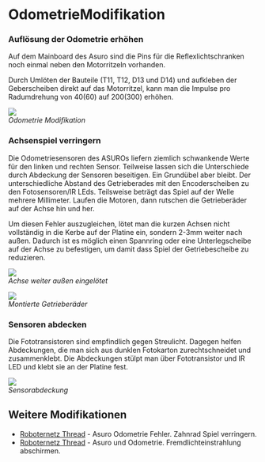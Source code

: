 # OdometrieModifikation

### Auflösung der Odometrie erhöhen

Auf dem Mainboard des Asuro sind die Pins für die Reflexlichtschranken noch einmal neben den Motorritzeln vorhanden. 

Durch Umlöten der Bauteile (T11, T12, D13 und D14) und aufkleben der Geberscheiben direkt auf das Motorritzel, kann man die Impulse pro Radumdrehung von 40(60) auf 200(300) erhöhen. 



 ![][1]  
*Odometrie Modifikation*



### Achsenspiel verringern

Die Odometriesensoren des ASUROs liefern ziemlich schwankende Werte für den linken und rechten Sensor. Teilweise lassen sich die Unterschiede durch Abdeckung der Sensoren beseitigen. Ein Grundübel aber bleibt. Der unterschiedliche Abstand des Getrieberades mit den Encoderscheiben zu den Fotosensoren/IR LEds. Teilsweise beträgt das Spiel auf der Welle mehrere Millimeter. Laufen die Motoren, dann rutschen die Getrieberäder auf der Achse hin und her. 

Um diesen Fehler auszugleichen, lötet man die kurzen Achsen nicht vollständig in die Kerbe auf der Platine ein, sondern 2-3mm weiter nach außen. Dadurch ist es möglich einen Spannring oder eine Unterlegscheibe auf der Achse zu befestigen, um damit dass Spiel der Getriebescheibe zu reduzieren. 



![][2]  
*Achse weiter außen eingelötet*



![][3]  
*Montierte Getrieberäder*



### Sensoren abdecken

Die Fototransistoren sind empfindlich gegen Streulicht. Dagegen helfen Abdeckungen, die man sich aus dunklen Fotokarton zurechtschneidet und zusammenklebt. Die Abdeckungen stülpt man über Fototransistor und IR LED und klebt sie an der Platine fest. 



![][4]  
*Sensorabdeckung*



## Weitere Modifikationen

*   [Roboternetz Thread][5] - Asuro Odometrie Fehler. Zahnrad Spiel verringern. 
*   [Roboternetz Thread][6] - Asuro und Odometrie. Fremdlichteinstrahlung abschirmen.

 [1]: http://www.asurowiki.de/pmwiki/uploads/Main/odometrie_mod.jpg
 [2]: http://www.asurowiki.de/pmwiki/uploads/Main/mod_odo.jpg
 [3]: http://www.asurowiki.de/pmwiki/uploads/Main/mod_odo1.jpg
 [4]: http://www.asurowiki.de/pmwiki/uploads/Main/mod_odo2.jpg
 [5]: http://www.roboternetz.de/phpBB2/zeigebeitrag.php?t=8153
 [6]: http://www.roboternetz.de/phpBB2/zeigebeitrag.php?t=12488